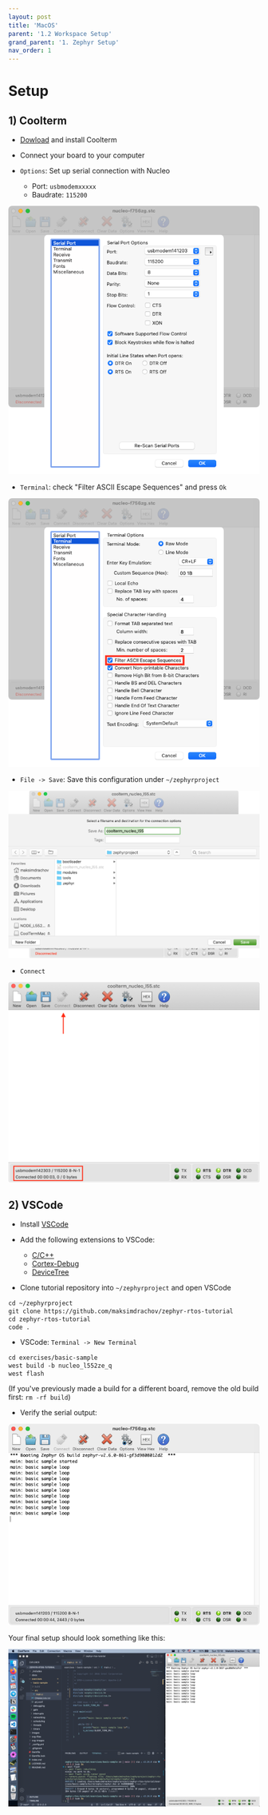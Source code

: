 ```yaml
---
layout: post
title: 'MacOS'
parent: '1.2 Workspace Setup'
grand_parent: '1. Zephyr Setup'
nav_order: 1
---
```


# Setup

## 1) Coolterm

- [Dowload](https://freeware.the-meiers.org/) and install Coolterm

- Connect your board to your computer

- `Options`: Set up serial connection with Nucleo
    - Port: `usbmodemxxxxx`
    - Baudrate: `115200`

![coolterm-1](/images/zephyr-setup/coolterm-1.png)

- `Terminal`: check "Filter ASCII Escape Sequences" and press `Ok`

![coolterm-2](/images/zephyr-setup/coolterm-2.png)

- `File -> Save`: Save this configuration under `~/zephyrproject`

![coolterm-settings](../../../images/zephyr-setup/coolterm-settings.png)

- `Connect`
  
![coolterm-connect](../../../images/zephyr-setup/coolterm-connect.png)

## 2) VSCode

- Install [VSCode](https://code.visualstudio.com/)

- Add the following extensions to VSCode:
    - [C/C++](https://marketplace.visualstudio.com/items?itemName=ms-vscode.cpptools)
    - [Cortex-Debug](https://marketplace.visualstudio.com/items?itemName=marus25.cortex-debug)
    - [DeviceTree](https://marketplace.visualstudio.com/items?itemName=plorefice.devicetree)

- Clone tutorial repository into `~/zephyrproject` and open VSCode
  
```
cd ~/zephyrproject
git clone https://github.com/maksimdrachov/zephyr-rtos-tutorial
cd zephyr-rtos-tutorial
code .
```

- VSCode: `Terminal -> New Terminal`
  
```
cd exercises/basic-sample
west build -b nucleo_l552ze_q
west flash
```

(If you've previously made a build for a different board, remove the old build first: `rm -rf build`)

- Verify the serial output:

![coolterm-3](/images/zephyr-setup/coolterm-3.png)

Your final setup should look something like this:

![final-setup](/images/zephyr-setup/final-setup.png)